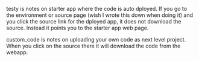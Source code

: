 testy is notes on starter app where the code is auto dployed.
If you go to the environment or source page (wish I wrote this down when doing it)
and you click the source link for the dployed app, it does not download the source.
Instead it points you to the starter app web page.

custom_code is notes on uploading your own code as next level project.  When you click on the source there it will download the code from the webapp.

